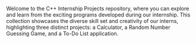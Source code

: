 
Welcome to the C++ Internship Projects repository, where you can explore and learn from the exciting programs developed during our internship. This collection showcases the diverse skill set and creativity of our interns, highlighting three distinct projects: a Calculator, a Random Number Guessing Game, and a To-Do List application.
